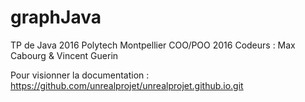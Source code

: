 # graphJava
TP de Java 2016 Polytech Montpellier  COO/POO 2016
Codeurs : Max Cabourg & Vincent Guerin 

Pour visionner la documentation :
https://github.com/unrealprojet/unrealprojet.github.io.git
